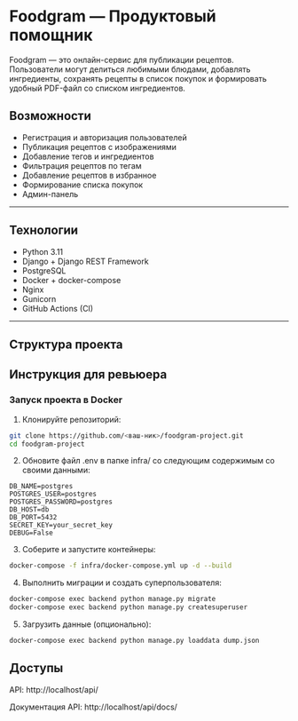 # Foodgram — Продуктовый помощник

Foodgram — это онлайн-сервис для публикации рецептов. Пользователи могут делиться любимыми блюдами, добавлять ингредиенты, сохранять рецепты в список покупок и формировать удобный PDF-файл со списком ингредиентов.

## Возможности

- Регистрация и авторизация пользователей
- Публикация рецептов с изображениями
- Добавление тегов и ингредиентов
- Фильтрация рецептов по тегам
- Добавление рецептов в избранное
- Формирование списка покупок
- Админ-панель

---

## Технологии

- Python 3.11
- Django + Django REST Framework
- PostgreSQL
- Docker + docker-compose
- Nginx
- Gunicorn
- GitHub Actions (CI)

---

## Структура проекта




## Инструкция для ревьюера

### Запуск проекта в Docker

1. Клонируйте репозиторий:
```bash
git clone https://github.com/<ваш-ник>/foodgram-project.git
cd foodgram-project
```
2. Обновите файл .env в папке infra/ со следующим содержимым со своими данными:
```
DB_NAME=postgres
POSTGRES_USER=postgres
POSTGRES_PASSWORD=postgres
DB_HOST=db
DB_PORT=5432
SECRET_KEY=your_secret_key
DEBUG=False
```
3. Соберите и запустите контейнеры:

```bash
docker-compose -f infra/docker-compose.yml up -d --build
```
4. Выполнить миграции и создать суперпользователя:

```bash
docker-compose exec backend python manage.py migrate
docker-compose exec backend python manage.py createsuperuser
```
5. Загрузить данные (опционально):

```bash
docker-compose exec backend python manage.py loaddata dump.json
```


## Доступы

API: http://localhost/api/

Документация API: http://localhost/api/docs/